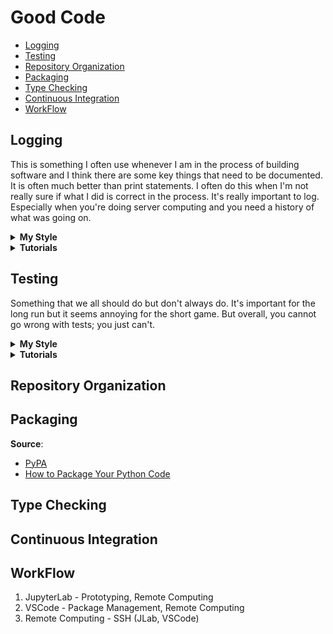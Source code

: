 # Good Code

- [Logging](#logging)
- [Testing](#testing)
- [Repository Organization](#repository-organization)
- [Packaging](#packaging)
- [Type Checking](#type-checking)
- [Continuous Integration](#continuous-integration)
- [WorkFlow](#workflow)


## Logging

This is something I often use whenever I am in the process of building software and I think there are some key things that need to be documented. It is often much better than print statements. I often do this when I'm not really sure if what I did is correct in the process. It's really important to log. Especially when you're doing server computing and you need a history of what was going on.


<details>
<summary><b>My Style</b></summary>

* INFO - General stuff of where I am at in the program so I can follow the control of flow
* DEBUG - Typically more about sizes/shapes of my matrices or possibly in the checks
* WARNING - Where things could go wrong but I have ignored this part due to some reason.

</details>

<details>
<summary><b>Tutorials</b></summary>

* Python Logging: A Stroll Through the Source Code - [RealPython](https://realpython.com/python-logging-source-code/)
* Python Logging Cheat Sheet - [gist](https://gist.github.com/jonepl/dd5dc90a5bc1b86b2fc2b3a244af7fc6)
* The Hitchhikers Guide to Python: Logging - [blog](https://docs.python-guide.org/writing/logging/)
* Good Logging Practice in Python - [blog](https://fangpenlin.com/posts/2012/08/26/good-logging-practice-in-python/)
* Logging CookBook - [Python Docs](https://docs.python.org/3/howto/logging-cookbook.html)
* Corey Schafer    
  * Logging Basics - Logging to Files, Setting Levels, and Formating - [Youtube](https://www.youtube.com/watch?v=-ARI4Cz-awo&list=PLMdgUBu5wWKxObYWmWbwxDhlBXqUObLNY&index=2&t=0s)
  * Logging Advanced: Loggers, Handlers, and Formatters - [Youtube](https://www.youtube.com/watch?v=jxmzY9soFXg&list=PLMdgUBu5wWKxObYWmWbwxDhlBXqUObLNY&index=4&t=0s)

</details>

## Testing

Something that we all should do but don't always do. It's important for the long run but it seems annoying for the short game. But overall, you cannot go wrong with tests; you just can't.


<details>
<summary><b>My Style</b></summary>

* Package - PyTest
* IDE - VSCode

</details>


<details>
<summary><b>Tutorials</b></summary>

* Testing Python Applications with PyTest - [Blog](https://semaphoreci.com/community/tutorials/testing-python-applications-with-pytest)
* Getting Started with Testing in Python - [RealPython](https://realpython.com/python-testing/)
* Testing Your Python Code with PyTest - [SciPy 2019](https://www.youtube.com/watch?v=LX2ksGYXJ80)
* Learn PyTest in 60 Minutes: Python Unit Testing Framework - [Youtube](https://www.youtube.com/watch?v=bbp_849-RZ4)
* Python Testing in VSCode - [VSCode Docs](https://code.visualstudio.com/docs/python/testing)
* Eric Ma 
  * Testing Data Science Code - [YouTube](https://www.youtube.com/watch?v=fmVbtHMHEZc)
  * Best Testing Practices - [PyCon 2017](https://www.youtube.com/watch?v=yACtdj1_IxE)

</details>


## Repository Organization

## Packaging

**Source**:
* [PyPA](https://packaging.python.org/)
* [How to Package Your Python Code](https://python-packaging.readthedocs.io/en/latest/)


## Type Checking


## Continuous Integration


## WorkFlow

1. JupyterLab - Prototyping, Remote Computing
2. VSCode - Package Management, Remote Computing
3. Remote Computing - SSH (JLab, VSCode)